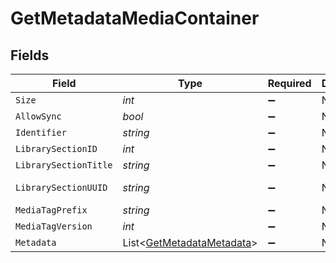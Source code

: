 # GetMetadataMediaContainer


## Fields

| Field                                                                     | Type                                                                      | Required                                                                  | Description                                                               | Example                                                                   |
| ------------------------------------------------------------------------- | ------------------------------------------------------------------------- | ------------------------------------------------------------------------- | ------------------------------------------------------------------------- | ------------------------------------------------------------------------- |
| `Size`                                                                    | *int*                                                                     | :heavy_minus_sign:                                                        | N/A                                                                       | 1                                                                         |
| `AllowSync`                                                               | *bool*                                                                    | :heavy_minus_sign:                                                        | N/A                                                                       | true                                                                      |
| `Identifier`                                                              | *string*                                                                  | :heavy_minus_sign:                                                        | N/A                                                                       | com.plexapp.plugins.library                                               |
| `LibrarySectionID`                                                        | *int*                                                                     | :heavy_minus_sign:                                                        | N/A                                                                       | 1                                                                         |
| `LibrarySectionTitle`                                                     | *string*                                                                  | :heavy_minus_sign:                                                        | N/A                                                                       | Movies                                                                    |
| `LibrarySectionUUID`                                                      | *string*                                                                  | :heavy_minus_sign:                                                        | N/A                                                                       | cfc899d7-3000-46f6-8489-b9592714ada5                                      |
| `MediaTagPrefix`                                                          | *string*                                                                  | :heavy_minus_sign:                                                        | N/A                                                                       | /system/bundle/media/flags/                                               |
| `MediaTagVersion`                                                         | *int*                                                                     | :heavy_minus_sign:                                                        | N/A                                                                       | 1698860922                                                                |
| `Metadata`                                                                | List<[GetMetadataMetadata](../../Models/Requests/GetMetadataMetadata.md)> | :heavy_minus_sign:                                                        | N/A                                                                       |                                                                           |